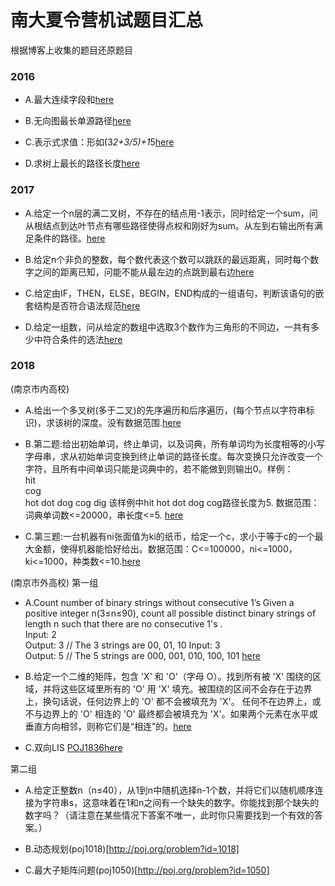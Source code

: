 # 南大夏令营机试题目汇总
根据博客上收集的题目还原题目

### 2016

- A.最大连续字段和[here](https://github.com/SaulZhang/NJU-Summary-Vocation-Camp-OJ/blob/master/2016A.cpp)

- B.无向图最长单源路径[here](https://github.com/SaulZhang/NJU-Summary-Vocation-Camp-OJ/blob/master/2016B.cpp)

- C.表示式求值：形如(3*2+3/5)+1*5[here](https://github.com/SaulZhang/NJU-Summary-Vocation-Camp-OJ/blob/master/2016C.cpp)

- D.求树上最长的路径长度[here](https://github.com/SaulZhang/NJU-Summary-Vocation-Camp-OJ/blob/master/2016D.cpp)

### 2017

- A.给定一个n层的满二叉树，不存在的结点用-1表示，同时给定一个sum，问从根结点到达叶节点有哪些路径使得点权和刚好为sum。从左到右输出所有满足条件的路径。[here](https://github.com/SaulZhang/NJU-Summary-Vocation-Camp-OJ/blob/master/2017A.cpp)

- B.给定n个非负的整数，每个数代表这个数可以跳跃的最远距离，同时每个数字之间的距离已知，问能不能从最左边的点跳到最右边[here](https://github.com/SaulZhang/NJU-Summary-Vocation-Camp-OJ/blob/master/2017B.cpp)

- C.给定由IF，THEN，ELSE，BEGIN，END构成的一组语句，判断该语句的嵌套结构是否符合语法规范[here](https://github.com/SaulZhang/NJU-Summary-Vocation-Camp-OJ/blob/master/2017C.cpp)

- D.给定一组数，问从给定的数组中选取3个数作为三角形的不同边，一共有多少中符合条件的选法[here](https://github.com/SaulZhang/NJU-Summary-Vocation-Camp-OJ/blob/master/2017D.cpp)

### 2018

(南京市内高校)
- A.给出一个多叉树(多于二叉)的先序遍历和后序遍历，(每个节点以字符串标识)，求该树的深度。没有数据范围.[here](https://github.com/SaulZhang/NJU-Summary-Vocation-Camp-OJ/blob/master/2018-1-A.cpp)

- B.第二题:给出初始单词，终止单词，以及词典，所有单词均为长度相等的小写字母串，求从初始单词变换到终止单词的路径长度。每次变换只允许改变一个字符，且所有中间单词只能是词典中的，若不能做到则输出0。样例：<br>
  hit<br>
  cog<br>
  hot dot dog cog dig
该样例中hit hot dot dog cog路径长度为5.
数据范围：词典单词数<=20000，串长度<=5.
[here](https://github.com/SaulZhang/NJU-Summary-Vocation-Camp-OJ/blob/master/2018-1-B.cpp)
- C.第三题:一台机器有ni张面值为ki的纸币，给定一个c，求小于等于c的一个最大金额，使得机器能恰好给出。数据范围：C<=100000，ni<=1000，ki<=1000，种类数<=10.[here](https://github.com/SaulZhang/NJU-Summary-Vocation-Camp-OJ/blob/master/2018-1-C.cpp)

(南京市外高校)
第一组
- A.Count number of binary strings without consecutive 1’s Given a positive integer n(3≤n≤90), count all possible distinct binary strings of length n such that there are no consecutive 1's .  
  Input:  2 <br>
  Output: 3 // The 3 strings are 00, 01, 10 
  Input:  3 <br>
  Output: 5 // The 5 strings are 000, 001, 010, 100, 101
[here](https://github.com/SaulZhang/NJU-Summary-Vocation-Camp-OJ/blob/master/2018-2-A.cpp)

- B.给定一个二维的矩阵，包含 'X' 和 'O'（字母 O）。找到所有被 'X' 围绕的区域，并将这些区域里所有的 'O' 用 'X' 填充。被围绕的区间不会存在于边界上，换句话说，任何边界上的 'O' 都不会被填充为 'X'。 任何不在边界上，或不与边界上的 'O' 相连的 'O' 最终都会被填充为 'X'。如果两个元素在水平或垂直方向相邻，则称它们是“相连”的。[here](https://github.com/SaulZhang/NJU-Summary-Vocation-Camp-OJ/blob/master/2018-2-B.cpp)

- C.双向LIS [POJ1836](http://poj.org/problem?id=1836)[here](https://github.com/SaulZhang/NJU-Summary-Vocation-Camp-OJ/blob/master/2018-2-C.cpp)

第二组

- A.给定正整数n（n≤40），从1到n中随机选择n-1个数，并将它们以随机顺序连接为字符串s，这意味着在1和n之间有一个缺失的数字。你能找到那个缺失的数字吗？（请注意在某些情况下答案不唯一，此时你只需要找到一个有效的答案。）

- B.动态规划(poj1018)[http://poj.org/problem?id=1018]

- C.最大子矩阵问题(poj1050)[http://poj.org/problem?id=1050]
